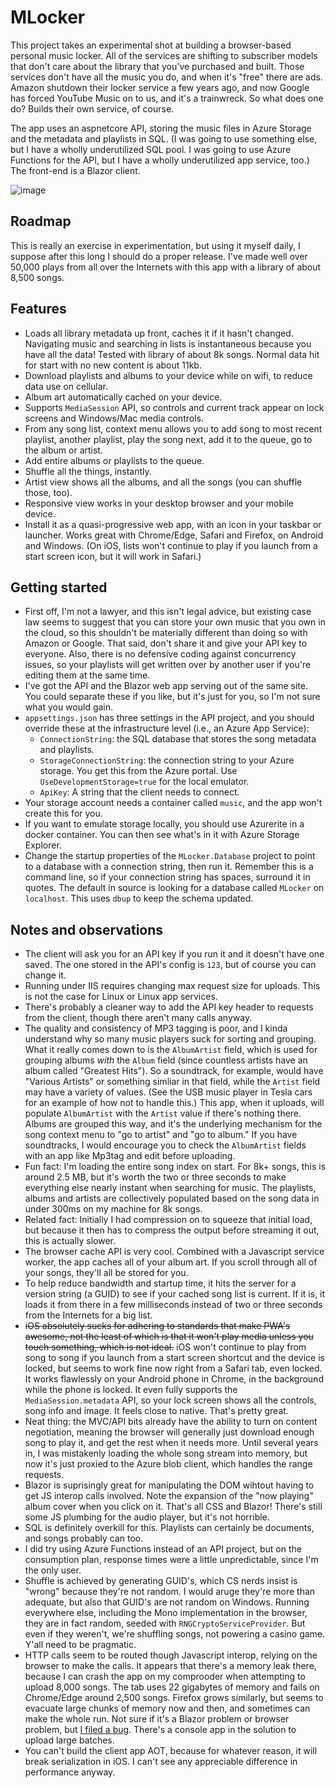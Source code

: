 # MLocker
This project takes an experimental shot at building a browser-based personal music locker. All of the services are shifting to subscriber models that don't care about the library that you've purchased and built. Those services don't have all the music you do, and when it's "free" there are ads. Amazon shutdown their locker service a few years ago, and now Google has forced YouTube Music on to us, and it's a trainwreck. So what does one do? Builds their own service, of course.  

The app uses an aspnetcore API, storing the music files in Azure Storage and the metadata and playlists in SQL. (I was going to use something else, but I have a wholly underutilized SQL pool. I was going to use Azure Functions for the API, but I have a wholly underutilized app service, too.) The front-end is a Blazor client.

![image](https://user-images.githubusercontent.com/2114255/98284863-bdbc5780-1f6f-11eb-9aa0-7c563d78b1f0.png)

## Roadmap
This is really an exercise in experimentation, but using it myself daily, I suppose after this long I should do a proper release. I've made well over 50,000 plays from all over the Internets with this app with a library of about 8,500 songs.

## Features
* Loads all library metadata up front, caches it if it hasn't changed. Navigating music and searching in lists is instantaneous because you have all the data! Tested with library of about 8k songs. Normal data hit for start with no new content is about 11kb.
* Download playlists and albums to your device while on wifi, to reduce data use on cellular.
* Album art automatically cached on your device.
* Supports `MediaSession` API, so controls and current track appear on lock screens and Windows/Mac media controls.
* From any song list, context menu allows you to add song to most recent playlist, another playlist, play the song next, add it to the queue, go to the album or artist.
* Add entire albums or playlists to the queue.
* Shuffle all the things, instantly.
* Artist view shows all the albums, and all the songs (you can shuffle those, too).
* Responsive view works in your desktop browser and your mobile device.
* Install it as a quasi-progressive web app, with an icon in your taskbar or launcher. Works great with Chrome/Edge, Safari and Firefox, on Android and Windows. (On iOS, lists won't continue to play if you launch from a start screen icon, but it will work in Safari.)

## Getting started
* First off, I'm not a lawyer, and this isn't legal advice, but existing case law seems to suggest that you can store your own music that you own in the cloud, so this shouldn't be materially different than doing so with Amazon or Google. That said, don't share it and give your API key to everyone. Also, there is no defensive coding against concurrency issues, so your playlists will get written over by another user if you're editing them at the same time.
* I've got the API and the Blazor web app serving out of the same site. You could separate these if you like, but it's just for you, so I'm not sure what you would gain.
* `appsettings.json` has three settings in the API project, and you should override these at the infrastructure level (i.e., an Azure App Service):
  * `ConnectionString`: the SQL database that stores the song metadata and playlists.
  * `StorageConnectionString`: the connection string to your Azure storage. You get this from the Azure portal. Use `UseDevelopmentStorage=true` for the local emulator.
  * `ApiKey`: A string that the client needs to connect.
* Your storage account needs a container called `music`, and the app won't create this for you.
* If you want to emulate storage locally, you should use Azurerite in a docker container. You can then see what's in it with Azure Storage Explorer.
* Change the startup properties of the `MLocker.Database` project to point to a database with a connection string, then run it. Remember this is a command line, so if your connection string has spaces, surround it in quotes. The default in source is looking for a database called `MLocker` on `localhost`. This uses `dbup` to keep the schema updated.

## Notes and observations
* The client will ask you for an API key if you run it and it doesn't have one saved. The one stored in the API's config is `123`, but of course you can change it.
* Running under IIS requires changing max request size for uploads. This is not the case for Linux or Linux app services.
* There's probably a cleaner way to add the API key header to requests from the client, though there aren't many calls anyway.
* The quality and consistency of MP3 tagging is poor, and I kinda understand why so many music players suck for sorting and grouping. What it really comes down to is the `AlbumArtist` field, which is used for grouping albums *with* the `Album` field (since countless artists have an album called "Greatest Hits"). So a soundtrack, for example, would have "Various Artists" or something simliar in that field, while the `Artist` field may have a variety of values. (See the USB music player in Tesla cars for an example of how not to handle this.) This app, when it uploads, will populate `AlbumArtist` with the `Artist` value if there's nothing there. Albums are grouped this way, and it's the underlying mechanism for the song context menu to "go to artist" and "go to album." If you have soundtracks, I would encourage you to check the `AlbumArtist` fields with an app like Mp3tag and edit before uploading.
* Fun fact: I'm loading the entire song index on start. For 8k+ songs, this is around 2.5 MB, but it's worth the two or three seconds to make everything else nearly instant when searching for music. The playlists, albums and artists are collectively populated based on the song data in under 300ms on my machine for 8k songs.
* Related fact: Initially I had compression on to squeeze that initial load, but because it then has to compress the output before streaming it out, this is actually slower.
* The browser cache API is very cool. Combined with a Javascript service worker, the app caches all of your album art. If you scroll through all of your songs, they'll all be stored for you.
* To help reduce bandwidth and startup time, it hits the server for a version string (a GUID) to see if your cached song list is current. If it is, it loads it from there in a few milliseconds instead of two or three seconds from the Internets for a big list.
* ~~iOS absolutely sucks for adhering to standards that make PWA's awesome, not the least of which is that it won't play media unless you touch something, which is not ideal.~~ iOS won't continue to play from song to song if you launch from a start screen shortcut and the device is locked, but seems to work fine now right from a Safari tab, even locked. It works flawlessly on your Android phone in Chrome, in the background while the phone is locked. It even fully supports the `MediaSession.metadata` API, so your lock screen shows all the controls, song info and image. It feels close to native. That's pretty great.
* Neat thing: the MVC/API bits already have the ability to turn on content negotiation, meaning the browser will generally just download enough song to play it, and get the rest when it needs more. Until several years in, I was mistakenly loading the whole song stream into memory, but now it's just proxied to the Azure blob client, which handles the range requests.
* Blazor is suprisingly great for manipulating the DOM wihtout having to get JS interop calls involved. Note the expansion of the "now playing" album cover when you click on it. That's all CSS and Blazor! There's still some JS plumbing for the audio player, but it's not horrible.
* SQL is definitely overkill for this. Playlists can certainly be documents, and songs probably can too.
* I did try using Azure Functions instead of an API project, but on the consumption plan, response times were a little unpredictable, since I'm the only user.
* Shuffle is achieved by generating GUID's, which CS nerds insist is "wrong" because they're not random. I would aruge they're more than adequate, but also that GUID's are not random on Windows. Running everywhere else, including the Mono implementation in the browser, they are in fact random, seeded with `RNGCryptoServiceProvider`. But even if they weren't, we're shuffling songs, not powering a casino game. Y'all need to be pragmatic.
* HTTP calls seem to be routed though Javascript interop, relying on the browser to make the calls. It appears that there's a memory leak there, because I can crash the app on my comprooder when attempting to upload 8,000 songs. The tab uses 22 gigabytes of memory and fails on Chrome/Edge around 2,500 songs. Firefox grows similarly, but seems to evacuate large chunks of memory now and then, and sometimes can make the whole run. Not sure if it's a Blazor problem or browser problem, but [I filed a bug](https://github.com/dotnet/aspnetcore/issues/27023). There's a console app in the solution to upload large batches.
* You can't build the client app AOT, because for whatever reason, it will break serialization in iOS. I can't see any appreciable difference in performance anyway.